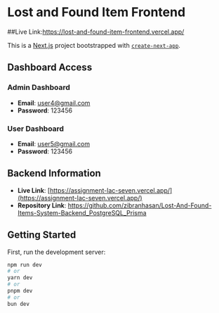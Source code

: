 # Lost and Found Item Frontend

##Live Link:https://lost-and-found-item-frontend.vercel.app/

This is a [Next.js](https://nextjs.org/) project bootstrapped with [`create-next-app`](https://github.com/vercel/next.js/tree/canary/packages/create-next-app).

## Dashboard Access

### Admin Dashboard
- **Email**: user4@gmail.com
- **Password**: 123456

### User Dashboard
- **Email**: user5@gmail.com
- **Password**: 123456

## Backend Information

- **Live Link**: [https://assignment-lac-seven.vercel.app/](https://assignment-lac-seven.vercel.app/)
- **Repository Link**: https://github.com/zibranhasan/Lost-And-Found-Items-System-Backend_PostgreSQL_Prisma

## Getting Started

First, run the development server:

```bash
npm run dev
# or
yarn dev
# or
pnpm dev
# or
bun dev
